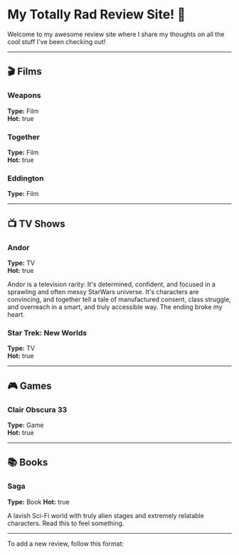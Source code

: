 # My Totally Rad Review Site! 🌟

Welcome to my awesome review site where I share my thoughts on all the cool stuff I've been checking out!

---

## 🎬 Films

### Weapons
**Type:** Film  
**Hot:** true

### Together
**Type:** Film  
**Hot:** true

### Eddington
**Type:** Film  

---

## 📺 TV Shows

### Andor
**Type:** TV  
**Hot:** true

Andor is a television rarity: It's determined, confident, and focused in a sprawling and often messy StarWars universe. It's characters are convincing, and together tell a tale of manufactured consent, class struggle, and overreach in a smart, and truly accessible way. The ending broke my heart.

### Star Trek: New Worlds
**Type:** TV  
**Hot:** true

---

## 🎮 Games

### Clair Obscura 33
**Type:** Game  
**Hot:** true

---

## 📚 Books

### Saga
**Type:** Book
**Hot:** true

A lavish Sci-Fi world with truly alien stages and extremely relatable characters. Read this to feel something.

---

To add a new review, follow this format:

